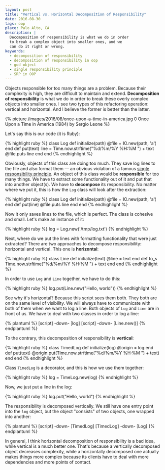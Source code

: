 ```yaml
---
layout: post
title: "Vertical vs. Horizontal Decomposition of Responsibility"
date: 2016-08-30
tags: oop
place: Palo Alto, CA
description: |
  Decomposition of responsibility is what we do in order
  to break a complex object into smaller ones, and we
  can do it right or wrong.
keywords:
  - decomposition of responsibility
  - decomposition of responsibility in oop
  - god object
  - single responsibility principle
  - SRP in OOP
---
```


Objects responsible for too many things are a problem. Because their
complexity is high, they are difficult to maintain and extend.
**Decomposition of responsibility** is what we do in order to break
these overly complex objects into smaller ones. I see two types of this
refactoring operation: vertical and horizontal. And I believe
the former is better than the latter.

<!--more-->

{% picture /images/2016/08/once-upon-a-time-in-america.jpg 0 Once Upon a Time in America (1984) by Sergio Leone %}

Let's say this is our code (it is Ruby):

{% highlight ruby %}
class Log
  def initialize(path)
    @file = IO.new(path, 'a')
  end
  def put(text)
    line = Time.now.strftime("%d/%m/%Y %H:%M ") + text
    @file.puts line
  end
end
{% endhighlight %}

Obviously, objects of this class are doing too much.
They save log lines to the
file and also format them &mdash; an obvious violation of
a famous
[single responsibility principle](https://en.wikipedia.org/wiki/Single_responsibility_principle).
An object of this class would be **responsible** for too many things.
We have to extract some functionality out of it and put that
into another object(s). We have to **decompose** its responsibility.
No matter where we put it, this is how the
`Log` class will look after the extraction:

{% highlight ruby %}
class Log
  def initialize(path)
    @file = IO.new(path, 'a')
  end
  def put(line)
    @file.puts line
  end
end
{% endhighlight %}

Now it only saves lines to the file, which is perfect. The class
is cohesive and small. Let's make an instance of it:

{% highlight ruby %}
log = Log.new('/tmp/log.txt')
{% endhighlight %}

Next, where do we put the lines with formatting functionality that were just extracted?
There are two approaches to decompose responsibility: horizontal and
vertical. This one is **horizontal**:

{% highlight ruby %}
class Line
  def initialize(text)
    @line = text
  end
  def to_s
    Time.now.strftime("%d/%m/%Y %H:%M ") + text
  end
end
{% endhighlight %}

In order to use `Log` and `Line` together, we have to do this:

{% highlight ruby %}
log.put(Line.new("Hello, world"))
{% endhighlight %}

See why it's horizontal? Because this script sees them
both. They both are on the same level of visibility. We will always have
to communicate with both of them when we want to log a line. Both
objects of `Log` and `Line` are in front of us. We have to deal with
two classes in order to log a line:

{% plantuml %}
[script] -down- [log]
[script] -down- [Line.new()]
{% endplantuml %}

To the contrary, this decomposition of responsibility is **vertical**:

{% highlight ruby %}
class TimedLog
  def initialize(log)
    @origin = log
  end
  def put(text)
    @origin.put(Time.now.strftime("%d/%m/%Y %H:%M ") + text)
  end
end
{% endhighlight %}

Class `TimedLog` is a decorator, and this is how we use them together:

{% highlight ruby %}
log = TimeLog.new(log)
{% endhighlight %}

Now, we just put a line in the log:

{% highlight ruby %}
log.put("Hello, world")
{% endhighlight %}

The responsibility is decomposed vertically. We still have one entry point
into the `log` object, but the object "consists" of two objects, one wrapped
into another:

{% plantuml %}
[script] -down- [TimedLog]
[TimedLog] -down- [Log]
{% endplantuml %}

In general, I think horizontal decomposition of responsibility is a bad idea,
while vertical is a much better one. That's because a vertically
decomposed object decreases complexity, while a horizontally decomposed
one actually makes things more complex because its clients have to deal with
more dependencies and more points of contact.
